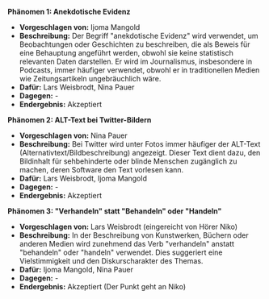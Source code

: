 **Phänomen 1: Anekdotische Evidenz**
* **Vorgeschlagen von:** Ijoma Mangold
* **Beschreibung:**  Der Begriff "anekdotische Evidenz" wird verwendet, um Beobachtungen oder Geschichten zu beschreiben, die als Beweis für eine Behauptung angeführt werden, obwohl sie keine statistisch relevanten Daten darstellen.  Er wird im Journalismus, insbesondere in Podcasts, immer häufiger verwendet, obwohl er in traditionellen Medien wie Zeitungsartikeln ungebräuchlich wäre.
* **Dafür:** Lars Weisbrodt, Nina Pauer
* **Dagegen:** -
* **Endergebnis:** Akzeptiert

**Phänomen 2: ALT-Text bei Twitter-Bildern**
* **Vorgeschlagen von:** Nina Pauer
* **Beschreibung:** Bei Twitter wird unter Fotos immer häufiger der ALT-Text (Alternativtext/Bildbeschreibung) angezeigt.  Dieser Text dient dazu, den Bildinhalt für sehbehinderte oder blinde Menschen zugänglich zu machen, deren Software den Text vorlesen kann.
* **Dafür:** Lars Weisbrodt, Ijoma Mangold
* **Dagegen:** -
* **Endergebnis:** Akzeptiert

**Phänomen 3: "Verhandeln" statt "Behandeln" oder "Handeln"**
* **Vorgeschlagen von:** Lars Weisbrodt (eingereicht von Hörer Niko)
* **Beschreibung:** In der Beschreibung von Kunstwerken, Büchern oder anderen Medien wird zunehmend das Verb "verhandeln" anstatt "behandeln" oder "handeln" verwendet.  Dies suggeriert eine Vielstimmigkeit und den Diskurscharakter des Themas.
* **Dafür:** Ijoma Mangold, Nina Pauer
* **Dagegen:** -
* **Endergebnis:** Akzeptiert (Der Punkt geht an Niko)
